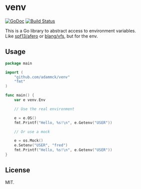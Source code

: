 # venv

[![GoDoc](https://godoc.org/github.com/adammck/venv?status.svg)](https://godoc.org/github.com/adammck/venv)
[![Build Status](https://travis-ci.org/adammck/venv.svg?branch=master)](https://travis-ci.org/adammck/venv)

This is a Go library to abstract access to environment variables.  
Like [spf13/afero][afero] or [blang/vfs][vfs], but for the env.

## Usage

```go
package main

import (
	"github.com/adammck/venv"
	"fmt"
)

func main() {
	var e venv.Env

	// Use the real environment

	e = e.OS()
	fmt.Printf("Hello, %s!\n", e.Getenv("USER"))

	// Or use a mock

	e = os.Mock()
	e.Setenv("USER", "fred")
	fmt.Printf("Hello, %s!\n", e.Getenv("USER"))
}
```

## License

MIT.

[afero]: https://github.com/spf13/afero
[vfs]: https://github.com/blang/vfs
